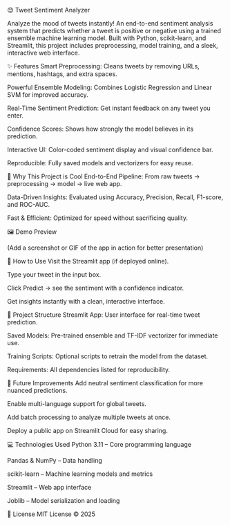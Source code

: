 😊 Tweet Sentiment Analyzer

Analyze the mood of tweets instantly!
An end-to-end sentiment analysis system that predicts whether a tweet is positive or negative using a trained ensemble machine learning model. Built with Python, scikit-learn, and Streamlit, this project includes preprocessing, model training, and a sleek, interactive web interface.

✨ Features
Smart Preprocessing: Cleans tweets by removing URLs, mentions, hashtags, and extra spaces.

Powerful Ensemble Modeling: Combines Logistic Regression and Linear SVM for improved accuracy.

Real-Time Sentiment Prediction: Get instant feedback on any tweet you enter.

Confidence Scores: Shows how strongly the model believes in its prediction.

Interactive UI: Color-coded sentiment display and visual confidence bar.

Reproducible: Fully saved models and vectorizers for easy reuse.

🎯 Why This Project is Cool
End-to-End Pipeline: From raw tweets → preprocessing → model → live web app.

Data-Driven Insights: Evaluated using Accuracy, Precision, Recall, F1-score, and ROC-AUC.

Fast & Efficient: Optimized for speed without sacrificing quality.



🖼 Demo Preview

(Add a screenshot or GIF of the app in action for better presentation)

🚀 How to Use
Visit the Streamlit app (if deployed online).

Type your tweet in the input box.

Click Predict → see the sentiment with a confidence indicator.

Get insights instantly with a clean, interactive interface.

📂 Project Structure
Streamlit App: User interface for real-time tweet prediction.

Saved Models: Pre-trained ensemble and TF-IDF vectorizer for immediate use.

Training Scripts: Optional scripts to retrain the model from the dataset.

Requirements: All dependencies listed for reproducibility.

🔮 Future Improvements
Add neutral sentiment classification for more nuanced predictions.

Enable multi-language support for global tweets.

Add batch processing to analyze multiple tweets at once.

Deploy a public app on Streamlit Cloud for easy sharing.

💻 Technologies Used
Python 3.11 – Core programming language

Pandas & NumPy – Data handling

scikit-learn – Machine learning models and metrics

Streamlit – Web app interface

Joblib – Model serialization and loading

📌 License
MIT License © 2025
